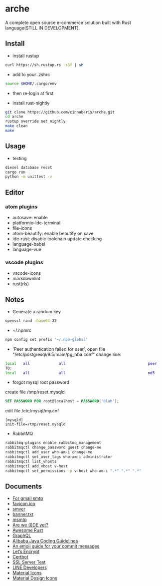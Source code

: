 # arche

A complete open source e-commerce solution built with Rust language(STILL IN DEVELOPMENT).

## Install

-   install rustup

```bash
curl https://sh.rustup.rs -sSf | sh
```

-   add to your .zshrc

```bash
source $HOME/.cargo/env
```

-   then re-login at first

-   install rust-nightly

```bash
git clone https://github.com/cinnabaris/arche.git
cd arche
rustup override set nightly
make clean
make
```

## Usage

-   testing

```bash
diesel database reset
cargo run
python -m unittest -v
```

## Editor

### atom plugins

-   autosave: enable
-   platformio-ide-terminal
-   file-icons
-   atom-beautify: enable beautify on save
-   ide-rust: disable toolchain update checking
-   language-babel
-   language-vue

### vscode plugins

-   vscode-icons
-   markdownlint
-   rust(rls)

## Notes

-   Generate a random key

```bash
openssl rand -base64 32
```

-   ~/.npmrc

```bash
npm config set prefix '~/.npm-global'
```

-   'Peer authentication failed for user', open file "/etc/postgresql/9.5/main/pg_hba.conf" change line:

```bash
local   all             all                                     peer
TO:
local   all             all                                     md5
```

-   forgot mysql root password

create file  /tmp/reset.mysqld

```sql
SET PASSWORD FOR root@localhost = PASSWORD('blah');
```

edit file /etc/mysql/my.cnf

```text
[mysqld]
init-file=/tmp/reset.mysqld
```

-   RabbitMQ

```bash
rabbitmq-plugins enable rabbitmq_management
rabbitmqctl change_password guest change-me
rabbitmqctl add_user who-am-i change-me
rabbitmqctl set_user_tags who-am-i administrator
rabbitmqctl list_vhosts
rabbitmqctl add_vhost v-host
rabbitmqctl set_permissions -p v-host who-am-i ".*" ".*" ".*"
```

## Documents

-   [For gmail smtp](http://stackoverflow.com/questions/20337040/gmail-smtp-debug-error-please-log-in-via-your-web-browser)
-   [favicon.ico](http://icoconvert.com/)
-   [smver](http://semver.org/)
-   [banner.txt](http://patorjk.com/software/taag/)
-   [msmtp](https://wiki.archlinux.org/index.php/msmtp)
-   [Are we (I)DE yet?](https://areweideyet.com/)
-   [Awesome Rust](https://github.com/rust-unofficial/awesome-rust)
-   [GraphQL](https://graphql.org/learn/)
-   [Alibaba Java Coding Guidelines](https://github.com/alibaba/p3c)
-   [An emoji guide for your commit messages](https://gitmoji.carloscuesta.me/)
-   [Let’s Encrypt](https://letsencrypt.org/)
-   [Certbot](https://certbot.eff.org/)
-   [SSL Server Test](https://www.ssllabs.com/ssltest/index.html)
-   [LINE Developers](https://developers.line.me/en/)
-   [Material Icons](https://material.io/tools/icons/?style=baseline)
-   [Material Design Icons](https://materialdesignicons.com/)
